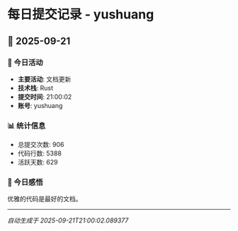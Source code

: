 # 每日提交记录 - yushuang

## 📅 2025-09-21

### 🎯 今日活动
- **主要活动**: 文档更新
- **技术栈**: Rust
- **提交时间**: 21:00:02
- **账号**: yushuang

### 📊 统计信息
- 总提交次数: 906
- 代码行数: 5388
- 活跃天数: 629

### 💭 今日感悟
优雅的代码是最好的文档。

---
*自动生成于 2025-09-21T21:00:02.089377*

